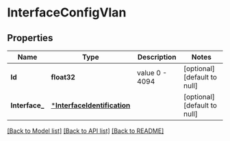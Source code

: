 # InterfaceConfigVlan

## Properties
Name | Type | Description | Notes
------------ | ------------- | ------------- | -------------
**Id** | **float32** | value 0 - 4094 | [optional] [default to null]
**Interface_** | [***InterfaceIdentification**](InterfaceIdentification.md) |  | [optional] [default to null]

[[Back to Model list]](../README.md#documentation-for-models) [[Back to API list]](../README.md#documentation-for-api-endpoints) [[Back to README]](../README.md)



